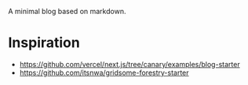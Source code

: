 A minimal blog based on markdown.

# Inspiration

* https://github.com/vercel/next.js/tree/canary/examples/blog-starter
* https://github.com/itsnwa/gridsome-forestry-starter
